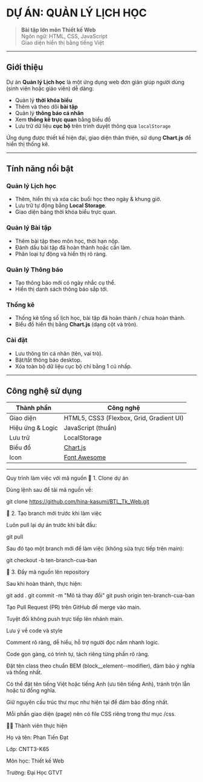 #  DỰ ÁN: QUẢN LÝ LỊCH HỌC

> **Bài tập lớn môn Thiết kế Web**  
> Ngôn ngữ: HTML, CSS, JavaScript  
> Giao diện hiển thị bằng tiếng Việt

---

##  Giới thiệu

Dự án **Quản lý Lịch học** là một ứng dụng web đơn giản giúp người dùng (sinh viên hoặc giáo viên) dễ dàng:
- Quản lý **thời khóa biểu**
- Thêm và theo dõi **bài tập**
- Quản lý **thông báo cá nhân**
- Xem **thống kê trực quan** bằng biểu đồ
- Lưu trữ dữ liệu **cục bộ** trên trình duyệt thông qua `localStorage`

Ứng dụng được thiết kế hiện đại, giao diện thân thiện, sử dụng **Chart.js** để hiển thị thống kê.

---


##  Tính năng nổi bật

###  Quản lý Lịch học
- Thêm, hiển thị và xóa các buổi học theo ngày & khung giờ.
- Lưu trữ tự động bằng **Local Storage**.
- Giao diện bảng thời khóa biểu trực quan.

###  Quản lý Bài tập
- Thêm bài tập theo môn học, thời hạn nộp.
- Đánh dấu bài tập đã hoàn thành hoặc cần làm.
- Phân loại tự động và hiển thị rõ ràng.

###  Quản lý Thông báo
- Tạo thông báo mới có ngày nhắc cụ thể.
- Hiển thị danh sách thông báo sắp tới.

###  Thống kê
- Thống kê tổng số lịch học, bài tập đã hoàn thành / chưa hoàn thành.
- Biểu đồ hiển thị bằng **Chart.js** (dạng cột và tròn).

###  Cài đặt
- Lưu thông tin cá nhân (tên, vai trò).
- Bật/tắt thông báo desktop.
- Xóa toàn bộ dữ liệu cục bộ chỉ bằng 1 cú nhấp.

---

##  Công nghệ sử dụng

| Thành phần | Công nghệ |
|-------------|------------|
| Giao diện | HTML5, CSS3 (Flexbox, Grid, Gradient UI) |
| Hiệu ứng & Logic | JavaScript (thuần) |
| Lưu trữ | LocalStorage |
| Biểu đồ | [Chart.js](https://www.chartjs.org/) |
| Icon | [Font Awesome](https://fontawesome.com/) |

---
Quy trình làm việc với mã nguồn
🔹 1. Clone dự án

Dùng lệnh sau để tải mã nguồn về:

git clone https://github.com/hina-kasumi/BTL_Tk_Web.git

🔹 2. Tạo branch mới trước khi làm việc

Luôn pull lại dự án trước khi bắt đầu:

git pull


Sau đó tạo một branch mới để làm việc (không sửa trực tiếp trên main):

git checkout -b ten-branch-cua-ban

🔹 3. Đẩy mã nguồn lên repository

Sau khi hoàn thành, thực hiện:

git add .
git commit -m "Mô tả thay đổi"
git push origin ten-branch-cua-ban


Tạo Pull Request (PR) trên GitHub để merge vào main.

 Tuyệt đối không push trực tiếp lên nhánh main.
 
 Lưu ý về code và style
 
 Comment rõ ràng, dễ hiểu, hỗ trợ người đọc nắm nhanh logic.
 
 Code gọn gàng, có trình tự, tách riêng từng phần rõ ràng.
 
 Đặt tên class theo chuẩn BEM (block__element--modifier), đảm bảo ý nghĩa và thống nhất.
 
 Có thể đặt tên tiếng Việt hoặc tiếng Anh (ưu tiên tiếng Anh), tránh trộn lẫn hoặc từ đồng nghĩa.
 
 Giữ nguyên cấu trúc thư mục như hiện tại để đảm bảo đồng nhất.
 
 Mỗi phần giao diện (page) nên có file CSS riêng trong thư mục /css.

👨‍💻 Thành viên thực hiện

Họ và tên: Phan Tiến Đạt

Lớp: CNTT3-K65

Môn học: Thiết kế Web

Trường: Đại Học GTVT



